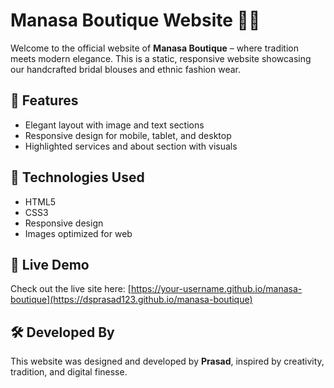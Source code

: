 # Manasa Boutique Website 👗✨

Welcome to the official website of **Manasa Boutique** – where tradition meets modern elegance. This is a static, responsive website showcasing our handcrafted bridal blouses and ethnic fashion wear.

## 🧵 Features

- Elegant layout with image and text sections
- Responsive design for mobile, tablet, and desktop
- Highlighted services and about section with visuals

## 📸 Technologies Used

- HTML5
- CSS3
- Responsive design
- Images optimized for web

## 🔗 Live Demo

Check out the live site here: [https://your-username.github.io/manasa-boutique](https://dsprasad123.github.io/manasa-boutique)

## 🛠️ Developed By

This website was designed and developed by **Prasad**, inspired by creativity, tradition, and digital finesse.
